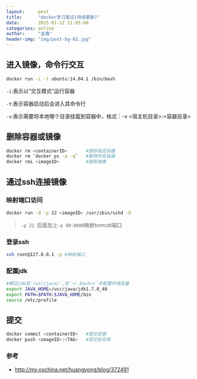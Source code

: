 ```yaml
---
layout:     post
title:      "docker学习笔记(持续更新)"
date:       2015-01-12 11:05:00
categories: online
author:     "金鑫"
header-img: "img/post-bg-02.jpg"
---
```


## 进入镜像，命令行交互

```bash
docker run -i -t ubuntu:14.04.1 /bin/bash
```
`-i`:表示以“交互模式”运行容器

`-t`:表示容器启动后会进入其命令行

`-v`:表示需要将本地哪个目录挂载到容器中，格式：-v <宿主机目录>:<容器目录>

## 删除容器或镜像

```bash
docker rm <containerID>       #删除指定容器
docker rm `docker ps -a -q`   #删除所有容器
docker rmi <imageID>          #删除镜像
```

## 通过ssh连接镜像

### 映射端口访问

```bash
docker run -d -p 22 <imageID> /usr/sbin/sshd -D
```
> `-p 22 `后面加上`-p 80:8080`映射tomcat端口

### 登录ssh

```bash
ssh root@127.0.0.1 -p #映射端口
```

### 配置jdk

```bash
#解压jdk到`/usr/java/`,在`~/.bashrc`中配置环境变量
export JAVA_HOME=/usr/java/jdk1.7.0_40
export PATH=$PATH:$JAVA_HOME/bin
source /etc/profile
```

## 提交

```bash
docker commit <containerID>   #提交容器
docker push <imageID>:<TAG>   #提交到仓库
```

### 参考

- http://my.oschina.net/huangyong/blog/372491
